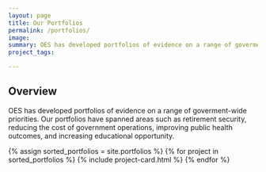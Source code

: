 ```yaml
---
layout: page
title: Our Portfolios
permalink: /portfolios/
image:
summary: OES has developed portfolios of evidence on a range of goverment-wide priorities. 
project_tags:

---
```



## Overview
OES has developed portfolios of evidence on a range of goverment-wide priorities. Our portfolios have spanned areas such as retirement security, reducing the cost of government operations, improving public health outcomes, and increasing educational opportunity. 

<div class="margin-top-4">
  <div class="grid-row grid-gap">
    {% assign sorted_portfolios = site.portfolios %}
    {% for project in sorted_portfolios %}
      {% include project-card.html %}
    {% endfor %}
  </div>
</div>
